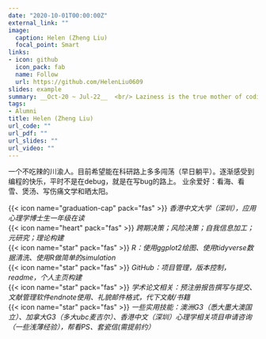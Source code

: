 ```yaml
---
date: "2020-10-01T00:00:00Z"
external_link: ""
image:
  caption: Helen (Zheng Liu)
  focal_point: Smart
links:
- icon: github
  icon_pack: fab
  name: Follow
  url: https://github.com/HelenLiu0609
slides: example
summary: __Oct-20 ~ Jul-22__  <br/> Laziness is the true mother of coding.
tags:
- Alumni
title: Helen (Zheng Liu)
url_code: ""
url_pdf: ""
url_slides: ""
url_video: ""
---
```

一个不吃辣的川渝人。目前希望能在科研路上多多闯荡（早日躺平）。逐渐感受到编程的快乐，平时不是在debug，就是在写bug的路上。 业余爱好：看海、看雪、煲汤、写伤痛文学和晒太阳。

{{< icon name="graduation-cap" pack="fas" >}} _香港中文大学（深圳），应用心理学博士生一年级在读_  
{{< icon name="heart" pack="fas" >}} _跨期决策；风险决策；自我信息加工；元研究；理论构建_  
{{< icon name="star" pack="fas" >}} _R：使用ggplot2绘图、使用tidyverse数据清洗、使用R做简单的simulation_  
{{< icon name="star" pack="fas" >}} _GitHub：项目管理，版本控制，readme，个人主页构建_  
{{< icon name="star" pack="fas" >}} _学术论文相关：预注册报告撰写与提交、文献管理软件endnote使用、礼貌邮件格式，代下文献/书籍_   
{{< icon name="star" pack="fas" >}} _一些实用技能：澳洲G3（悉大墨大澳国立）、加拿大G3（多大ubc麦吉尔）、香港中文（深圳）心理学相关项目申请咨询（一些浅薄经验），帮看PS、套瓷信(需提前约）_  

